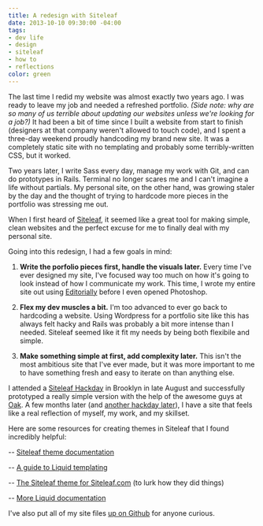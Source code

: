 ```yaml
---
title: A redesign with Siteleaf
date: 2013-10-10 09:30:00 -04:00
tags:
- dev life
- design
- siteleaf
- how to
- reflections
color: green
---
```


The last time I redid my website was almost exactly two years ago. I was ready to leave my job and needed a refreshed portfolio. *(Side note: why are so many of us terrible about updating our websites unless we're looking for a job?)* It had been a bit of time since I built a website from start to finish (designers at that company weren't allowed to touch code), and I spent a three-day weekend proudly handcoding my brand new site. It was a completely static site with no templating and probably some terribly-written CSS, but it worked.


Two years later, I write Sass every day, manage my work with Git, and can do prototypes in Rails. Terminal no longer scares me and I can't imagine a life without partials. My personal site, on the other hand, was growing staler by the day and the thought of trying to hardcode more pieces in the portfolio was stressing me out.

When I first heard of [Siteleaf](http://siteleaf.com), it seemed like a great tool for making simple, clean websites and the perfect excuse for me to finally deal with my personal site.

Going into this redesign, I had a few goals in mind:

1. **Write the porfolio pieces first, handle the visuals later.** Every time I've ever designed my site, I've focused way too much on how it's going to look instead of how I communicate my work. This time, I wrote my entire site out using [Editorially](http://editorially.com) before I even opened Photoshop.

2. **Flex my dev muscles a bit.** I'm too advanced to ever go back to hardcoding a website. Using Wordpress for a portfolio site like this has always felt hacky and Rails was probably a bit more intense than I needed. Siteleaf seemed like it fit my needs by being both flexibile and simple.

3. **Make something simple at first, add complexity later.** This isn't the most ambitious site that I've ever made, but it was more important to me to have something fresh and easy to iterate on than anything else.

I attended a [Siteleaf Hackday](http://www.siteleaf.com/blog/hackday/) in Brooklyn in late August and successfully prototyped a really simple version with the help of the awesome guys at [Oak](http://oak.is). A few months later (and [another hackday later](http://www.siteleaf.com/blog/brooklyn-beta/)), I have a site that feels like a real reflection of myself, my work, and my skillset.

Here are some resources for creating themes in Siteleaf that I found incredibly helpful:

-- [Siteleaf theme documentation](https://github.com/siteleaf/siteleaf-themes)

-- [A guide to Liquid templating](https://github.com/Shopify/liquid/wiki/Liquid-for-Designers)

-- [The Siteleaf theme for Siteleaf.com](https://github.com/siteleaf/siteleaf.com) (to lurk how they did things)

-- [More Liquid documentation](http://docs.shopify.com/themes)

I've also put all of my site files [up on Github](https://github.com/harllee/jessicaharllee.com) for anyone curious.

